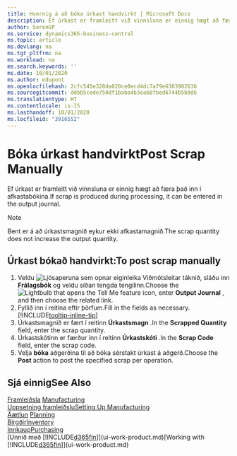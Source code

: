 ```yaml
---
title: Hvernig á að bóka úrkast handvirkt | Microsoft Docs
description: Ef úrkast er framleitt við vinnsluna er einnig hægt að færa það inn í afkastabókina. Bent er á að úrkastsmagnið eykur ekki afkastamagnið.
author: SorenGP
ms.service: dynamics365-business-central
ms.topic: article
ms.devlang: na
ms.tgt_pltfrm: na
ms.workload: na
ms.search.keywords: ''
ms.date: 10/01/2020
ms.author: edupont
ms.openlocfilehash: 2cfc545e328da020ce8ecd4dc7a79e6303902636
ms.sourcegitcommit: ddbb5cede750df1baba4b3eab8fbed6744b5b9d6
ms.translationtype: HT
ms.contentlocale: is-IS
ms.lasthandoff: 10/01/2020
ms.locfileid: "3916552"
---
```

# <a name="post-scrap-manually"></a><span data-ttu-id="18e96-104">Bóka úrkast handvirkt</span><span class="sxs-lookup"><span data-stu-id="18e96-104">Post Scrap Manually</span></span>
<span data-ttu-id="18e96-105">Ef úrkast er framleitt við vinnsluna er einnig hægt að færa það inn í afkastabókina.</span><span class="sxs-lookup"><span data-stu-id="18e96-105">If scrap is produced during processing, it can be entered in the output journal.</span></span> 

> [!NOTE]
> <span data-ttu-id="18e96-106">Bent er á að úrkastsmagnið eykur ekki afkastamagnið.</span><span class="sxs-lookup"><span data-stu-id="18e96-106">The scrap quantity does not increase the output quantity.</span></span>  

## <a name="to-post-scrap-manually"></a><span data-ttu-id="18e96-107">Úrkast bókað handvirkt:</span><span class="sxs-lookup"><span data-stu-id="18e96-107">To post scrap manually</span></span>  
1. <span data-ttu-id="18e96-108">Veldu ![Ljósaperuna sem opnar eiginleika Viðmótsleitar](media/ui-search/search_small.png "Segðu mér hvað þú vilt gera") táknið, sláðu inn **Frálagsbók** og veldu síðan tengda tengilinn.</span><span class="sxs-lookup"><span data-stu-id="18e96-108">Choose the ![Lightbulb that opens the Tell Me feature](media/ui-search/search_small.png "Tell me what you want to do") icon, enter **Output Journal** , and then choose the related link.</span></span>  
2. <span data-ttu-id="18e96-109">Fyllið inn í reitina eftir þörfum.</span><span class="sxs-lookup"><span data-stu-id="18e96-109">Fill in the fields as necessary.</span></span> [!INCLUDE[tooltip-inline-tip](includes/tooltip-inline-tip_md.md)]  
3. <span data-ttu-id="18e96-110">Úrkastsmagnið er fært í reitinn **Úrkastsmagn** .</span><span class="sxs-lookup"><span data-stu-id="18e96-110">In the **Scrapped Quantity** field, enter the scrap quantity.</span></span>  
4. <span data-ttu-id="18e96-111">Úrkastskótinn er færður inn í reitinn **Úrkastskóti** .</span><span class="sxs-lookup"><span data-stu-id="18e96-111">In the **Scrap Code** field, enter the scrap code.</span></span>  
5. <span data-ttu-id="18e96-112">Velja **bóka** aðgerðina til að bóka sérstakt úrkast á aðgerð.</span><span class="sxs-lookup"><span data-stu-id="18e96-112">Choose the **Post** action to post the specified scrap per operation.</span></span>  

## <a name="see-also"></a><span data-ttu-id="18e96-113">Sjá einnig</span><span class="sxs-lookup"><span data-stu-id="18e96-113">See Also</span></span>  
<span data-ttu-id="18e96-114">[Framleiðsla](production-manage-manufacturing.md)  </span><span class="sxs-lookup"><span data-stu-id="18e96-114">[Manufacturing](production-manage-manufacturing.md)  </span></span>  
[<span data-ttu-id="18e96-115">Uppsetning framleiðslu</span><span class="sxs-lookup"><span data-stu-id="18e96-115">Setting Up Manufacturing</span></span>](production-configure-production-processes.md)  
<span data-ttu-id="18e96-116">[Áætlun](production-planning.md)    </span><span class="sxs-lookup"><span data-stu-id="18e96-116">[Planning](production-planning.md)    </span></span>  
[<span data-ttu-id="18e96-117">Birgðir</span><span class="sxs-lookup"><span data-stu-id="18e96-117">Inventory</span></span>](inventory-manage-inventory.md)  
[<span data-ttu-id="18e96-118">Innkaup</span><span class="sxs-lookup"><span data-stu-id="18e96-118">Purchasing</span></span>](purchasing-manage-purchasing.md)  
<span data-ttu-id="18e96-119">[Unnið með [!INCLUDE[d365fin](includes/d365fin_md.md)]](ui-work-product.md)</span><span class="sxs-lookup"><span data-stu-id="18e96-119">[Working with [!INCLUDE[d365fin](includes/d365fin_md.md)]](ui-work-product.md)</span></span>
